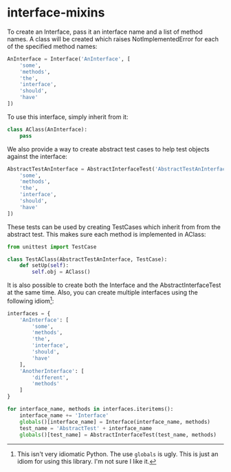# interface-mixins

To create an Interface, pass it an interface name and a list of method
names. A class will be created which raises NotImplementedError for each
of the specified method names:

~~~ python
AnInterface = Interface('AnInterface', [
    'some',
    'methods',
    'the',
    'interface',
    'should',
    'have'
])
~~~


To use this interface, simply inherit from it:

~~~ python
class AClass(AnInterface):
    pass
~~~


We also provide a way to create abstract test cases to help test objects
against the interface:

~~~ python
AbstractTestAnInterface = AbstractInterfaceTest('AbstractTestAnInterface', [
    'some',
    'methods',
    'the',
    'interface',
    'should',
    'have'
])
~~~


These tests can be used by creating TestCases which inherit from from the
abstract test. This makes sure each method is implemented in AClass:

~~~ python
from unittest import TestCase

class TestAClass(AbstractTestAnInterface, TestCase):
    def setUp(self):
        self.obj = AClass()
~~~


It is also possible to create both the Interface and the AbstractInterfaceTest at the same time. Also, you can create multiple interfaces using the following idiom[^1]:

~~~ python
interfaces = {
    'AnInterface': [
        'some',
        'methods',
        'the',
        'interface',
        'should',
        'have'
    ],
    'AnotherInterface': [
        'different',
        'methods'
    ]
}

for interface_name, methods in interfaces.iteritems():
    interface_name += 'Interface'
    globals()[interface_name] = Interface(interface_name, methods)
    test_name = 'AbstractTest' + interface_name
    globals()[test_name] = AbstractInterfaceTest(test_name, methods)
~~~

[^1]: This isn't very idiomatic Python. The use `globals` is ugly. This is just an idiom for using this library. I'm not sure I like it.
